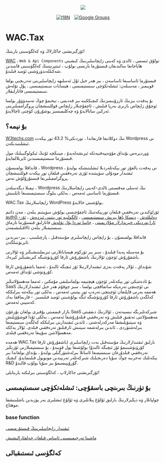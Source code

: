 <p align="center"><a href="https://wac.tax"><img src="https://cdn.jsdelivr.net/gh/wactax/img/logo.svg"/></a></p><p align="center"><a href="https://github.com/wactax/wac.tax/blob/main/doc/README.md#readme"><img alt="I18N" src="https://cdn.jsdelivr.net/gh/wactax/img/t.svg"/></a>　<a href="https://groups.google.com/u/2/g/wactax"><img alt="Google Groups" src="https://cdn.jsdelivr.net/gh/wactax/img/g-groups.svg"/></a></p>

# WAC.Tax

ئۆزگىرىشنى جاكارلاڭ ۋە كەلگۈسىنى يارىتىڭ!

[WAC](https://wac.tax) ، `Web & Api Components` تولۇق ئىسمى ، ئالدى ۋە كەينى زاپچاسلىرىنىڭ كىشىنى ھاياجانغا سالىدىغان قىستۇرما بازىسى بولۇپ ، ئىنتېرنېتنىڭ كەلگۈسىنى قايتىدىن شەكىللەندۈرۈشنى ئۈمىد قىلىدۇ.

قىستۇرما ئاساسىغا ئاساسەن ، بىز ھەر خىل ئۇل ئەسلىھە زاپچاسلىرىنى تەدرىجىي يولغا قويىمىز ، مەسىلەن: ئىشلەتكۈچى سىستېمىسى ، ھېسابات سىستېمىسى ، پۇل تۆلەش سىستېمىسى قاتارلىقلار.

بۇ پەقەت بىزنىڭ ئارزۇيىمىزنىڭ كىچىككىنە بىر قەدىمى ، تېخىمۇ چوڭ تەسەۋۋۇر بولسا ئوچۇق زاپچاس بازىرى بەرپا قىلىش ، ئاچقۇچىلار زاپچاس قوللىنىشچان پروگراممىلىرىنى ئەركىن ساتالايدۇ ۋە چەكلىمىسىز يوشۇرۇن كۈچنى ئاچالايدۇ.

## بۇ نېمە؟

[W3techs.com](https://w3techs.com/technologies/details/cm-wordpress) نىڭ دوكلاتىغا قارىغاندا ، توردىكى% 43.2 تور بېكەت Wordpress نى ئىشلىتىدىكەن.

ۋوردپرەس بۇنداق مۇۋەپپەقىيەتكە ئېرىشەلەيدۇ ، مېنىڭچە ئۇنىڭ ئېكولوگىيىلىك مول قىستۇرما سىستېمىسىدىن ئايرىلالمايدۇ.

قانداقلا بولمىسۇن ، Wordpress نى پەقەت يالغۇز تور بېكەتلەردىلا ئىشلىتىشكە بولىدۇ ، ئىقتىدار مودۇلى سۈپىتىدە ئۆزى تەرەققىي قىلغان تور بېكەت قوللىنىشچان پروگراممىلىرىغا قىستۇرۇلۇش تەس.

نېمىلا دېگەنبىلەن ، Wordpress نىڭ ئەسلى مەقسىتى ئالدى-كەينى زاپچاسلارنىڭ قىستۇرما ئاساسى ئەمەس ، بەلكى بىلوگ سىستېمىسىغا ئايلىنىش.

WAC.Tax زاپچاسلارنىڭ WordPress بولۇشىنى خالايدۇ.

ئۆزلۈكىدىن تەرەققىي قىلغان توربېكەتنىڭ ئاچقۇچىسى بولۇش سۈپىتىم بىلەن ، مەن دائىم [auth0 دەلىللەش](https://auth0.com) ، [دىسكا باھا بېرىش سىستېمىسى](https://disqus.com) ، [ئالگولىيە تور بېتىنى ئىزدەش](https://www.algolia.com) ، [ئۆز-ئارا توردىكى خېرىدارلار مۇلازىمىتى](https://www.intercom.com) ، [چاسا توردا پۇل تۆلەش](https://developer.squareup.com/docs/web-payments/overview) قاتارلىق قىستۇرما تارماق سىستېمىلار بىلەن ئالاقىلىشىمەن.

قانداقلا بولمىسۇن ، بۇ زاپچاس زاپچاسلىرى مۇستەقىل ، پارچىلىنىپ ، بىر-بىرىدىن ئايرىۋېتىلگەن.

بۇ مەسىلە پەيدا قىلىدۇ ، سىز بىر تۈركۈم ھېساباتلارنى تىزىملىتىشىڭىز ۋە ئۇلارنى باشقۇرۇش ئۈچۈن ئۇلارنىڭ باشقۇرۇش ئارقا كۆرۈنۈشىگە كىرىشىڭىز كېرەك.

شۇنداق ، ئۇلار پەقەت بەزى ئىقتىدارلارنىلا ئۆز ئىچىگە ئالىدۇ ، ئەمما باشقۇرۇش ئارقا كۆرۈنۈشى ئۇنداق ئەمەس.

بۇ ئادەتتىكى تور بېكەتلەر ئۈچۈن ھېچنېمە بولماسلىقى مۇمكىن ، ئەمما مەھسۇلاتىڭىز SaaS نى ئۈچىنچى تەرەپكە ساتماقچى بولسا ، سىز چوقۇم ھەر خىل ئىقتىدارلارنىڭ ھەممە يەرنى قاپلىغان ئۈچىنچى تەرەپ تور بېتىنى ئەمەس ، بەلكى تور بېكەتتە بىرلىككە كەلگەن باشقۇرۇش ئارقا كۆرۈنۈشىگە ئىگە بولۇشىنى ئۈمىد قىلىسىز. - قارىماققا بەك كەسپىي ئەمەس.

بازار قىممىتى يۇقىرى بولغان نۇرغۇن SaaS شىركەتلىرىگە نىسبەتەن ، ئۇلارنىڭ دىققىتى مەھسۇلاتنى تەتقىق قىلىش ۋە تەرەققىي قىلدۇرۇشقا ئەمەس ، بەلكى ئۇدا قوشۇۋېلىش ۋە سېتىۋېلىشقا مەركەزلەشتى ، ئاندىن ئىقتىدارنى بىرلىككە كەلگەن سىستېمىغا بىرلەشتۈردى ، ئاندىن بىرلەشمە سېتىش ئارقىلىق تەرەققىي قىلدى. ئۇلار يەككە مەھسۇلاتتىن سۇپىغا تەرەققىي قىلدى.

ھەمدە WAC.Tax بارلىق ئىقتىدارلارنىڭ مۇستەقىل بەت زاپچاسلىرى (باشقۇرۇش ئارقا كۆرۈنۈشىنىمۇ ئۆز ئىچىگە ئالىدۇ) بولۇشىغا يول قويىدۇ ، بۇ سىستېمىلارنى ئۆزىڭىز تەرەققىي قىلدۇرغان سىستېمىغا ئاسانلا بىرلەشتۈرگىلى بولىدۇ ، بۇنداق بولغاندا بىر بېكەتلىك تەجرىبە چوڭ سۇپا دەرىجىلىك شىركەتلەر تەرىپىدىن مونوپول قىلىنمايدۇ. كىچىك R&D گۇرۇپپىسىمۇ بىر سۇپا بولۇپ قالىدۇ.

ئۆزگىرىشنى جاكارلاپ ، كەلگۈسىنى بىرلىكتە يارىتايلى!

## بۇ تۈرنىڭ بىرىنچى باسقۇچى: ئىشلەتكۈچى سىستېمىسى

چولپانلار ۋە دېڭىزلارنىڭ بارلىق ئۇلۇغ پىلانلىرى ۋە ئۇلۇغ ئىشلىرى يەر يۈزىدىن باشلىنىشقا موھتاج.

### base function

[ئىقتىدار زاپچاسلىرىنىڭ قىستۇرمىسى](./pkg.md)

[ماشىنا تەرجىمىسىنى ئاساس قىلغان خەلقئارالىشىش](./i18n.md)

## كەلگۈسى ئىستىقبالى
